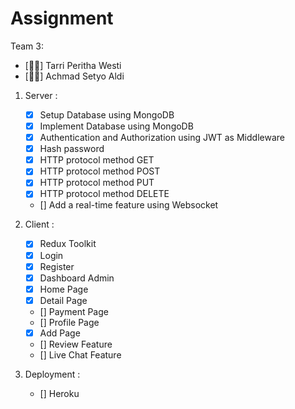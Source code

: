# Assignment

Team 3:

- [👩🏻] Tarri Peritha Westi
- [🧑🏻] Achmad Setyo Aldi

1. Server :

   - [x] Setup Database using MongoDB
   - [x] Implement Database using MongoDB
   - [x] Authentication and Authorization using JWT as Middleware
   - [x] Hash password
   - [X] HTTP protocol method GET
   - [x] HTTP protocol method POST
   - [x] HTTP protocol method PUT
   - [x] HTTP protocol method DELETE
   - [] Add a real-time feature using Websocket

2. Client :

   - [x] Redux Toolkit
   - [x] Login
   - [x] Register
   - [x] Dashboard Admin
   - [x] Home Page
   - [x] Detail Page
   - [] Payment Page
   - [] Profile Page
   - [x] Add Page
   - [] Review Feature
   - [] Live Chat Feature

3. Deployment :
   - [] Heroku
